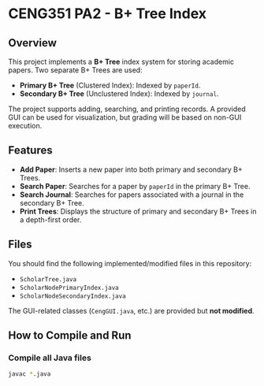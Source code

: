 # CENG351 PA2 - B+ Tree Index

## Overview
This project implements a **B+ Tree** index system for storing academic papers. Two separate B+ Trees are used:

- **Primary B+ Tree** (Clustered Index): Indexed by `paperId`.
- **Secondary B+ Tree** (Unclustered Index): Indexed by `journal`.

The project supports adding, searching, and printing records. A provided GUI can be used for visualization, but grading will be based on non-GUI execution.

## Features
- **Add Paper**: Inserts a new paper into both primary and secondary B+ Trees.
- **Search Paper**: Searches for a paper by `paperId` in the primary B+ Tree.
- **Search Journal**: Searches for papers associated with a journal in the secondary B+ Tree.
- **Print Trees**: Displays the structure of primary and secondary B+ Trees in a depth-first order.

## Files
You should find the following implemented/modified files in this repository:
- `ScholarTree.java`
- `ScholarNodePrimaryIndex.java`
- `ScholarNodeSecondaryIndex.java`

The GUI-related classes (`CengGUI.java`, etc.) are provided but **not modified**.

## How to Compile and Run

### Compile all Java files
```bash
javac *.java

